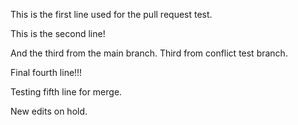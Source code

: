 This is the first line used for the pull request test.

This is the second line!

And the third from the main branch. Third from conflict test branch.

Final fourth line!!!

Testing fifth line for merge.

New edits on hold.